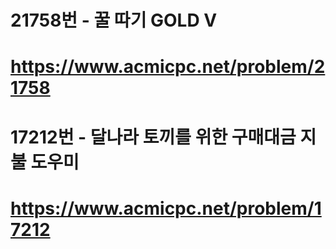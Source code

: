 # 21758번 - 꿀 따기 GOLD V
# https://www.acmicpc.net/problem/21758 

# 17212번 - 달나라 토끼를 위한 구매대금 지불 도우미
# https://www.acmicpc.net/problem/17212
